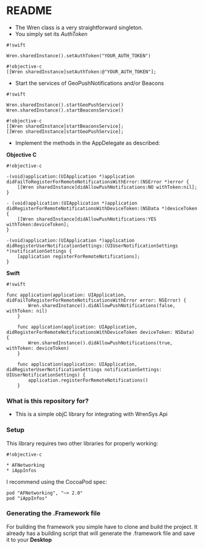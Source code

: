 # README #

* The Wren class is a very straightforward singleton.
* You simply set its *AuthToken*

```
#!swift

Wren.sharedInstance().setAuthToken("YOUR_AUTH_TOKEN")
```

```
#!objective-c
[[Wren sharedInstance]setAuthToken:@"YOUR_AUTH_TOKEN"];

```


* Start the services of GeoPushNotifications and/or Beacons

```
#!swift

Wren.sharedInstance().startGeoPushService()
Wren.sharedInstance().startBeaconsService()
```

```
#!objective-c
[[Wren sharedInstance]startBeaconsService];
[[Wren sharedInstance]startGeoPushService];
```


* Implement the methods in the AppDelegate as described:

**Objective C**
```
#!objective-c

-(void)application:(UIApplication *)application didFailToRegisterForRemoteNotificationsWithError:(NSError *)error {
    [[Wren sharedInstance]didAllowPushNotifications:NO withToken:nil];
}

- (void)application:(UIApplication *)application didRegisterForRemoteNotificationsWithDeviceToken:(NSData *)deviceToken {
    [[Wren sharedInstance]didAllowPushNotifications:YES withToken:deviceToken];
}

-(void)application:(UIApplication *)application didRegisterUserNotificationSettings:(UIUserNotificationSettings *)notificationSettings {
    [application registerForRemoteNotifications];
}
```

**Swift**
```
#!swift

func application(application: UIApplication, didFailToRegisterForRemoteNotificationsWithError error: NSError) {
        Wren.sharedInstance().didAllowPushNotifications(false, withToken: nil)
    }
    
    func application(application: UIApplication, didRegisterForRemoteNotificationsWithDeviceToken deviceToken: NSData) {
        Wren.sharedInstance().didAllowPushNotifications(true, withToken: deviceToken)
    }
    
    func application(application: UIApplication, didRegisterUserNotificationSettings notificationSettings: UIUserNotificationSettings) {
        application.registerForRemoteNotifications()
    }
```



### What is this repository for? ###

* This is a simple objC library for integrating with WrenSys Api

### Setup ###

This library requires two other libraries for properly working:

```
#!objective-c

* AFNetworking
* iAppInfos
```

I recommend using the CocoaPod spec:
```
pod "AFNetworking", "~> 2.0"
pod "iAppInfos"
```

### Generating the .Framework file ###

For building the framework you simple have to clone and build the project. It already has a building script that will generate the .framework file and save it to your **Desktop**